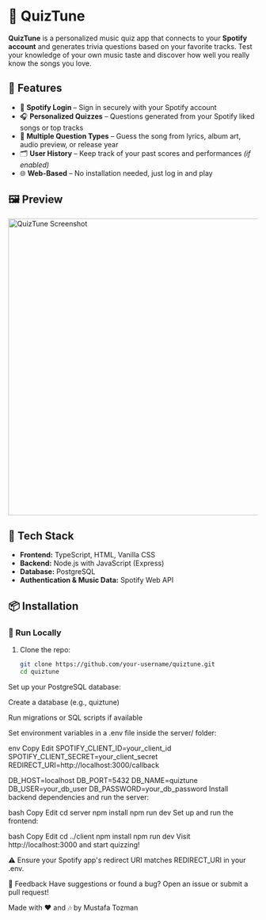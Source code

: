 # 🎵 QuizTune

**QuizTune** is a personalized music quiz app that connects to your **Spotify account** and generates trivia questions based on your favorite tracks. Test your knowledge of your own music taste and discover how well you really know the songs you love.

## 🚀 Features

- 🔐 **Spotify Login** – Sign in securely with your Spotify account  
- 🎧 **Personalized Quizzes** – Questions generated from your Spotify liked songs or top tracks  
- 🧠 **Multiple Question Types** – Guess the song from lyrics, album art, audio preview, or release year  
- 🗂️ **User History** – Keep track of your past scores and performances *(if enabled)*  
- 🌐 **Web-Based** – No installation needed, just log in and play

## 🖼️ Preview

<img src="https://imgur.com/a/2K0BDOC.jpeg" alt="QuizTune Screenshot" width="600"/>

## 🔧 Tech Stack

- **Frontend:** TypeScript, HTML, Vanilla CSS  
- **Backend:** Node.js with JavaScript (Express)  
- **Database:** PostgreSQL  
- **Authentication & Music Data:** Spotify Web API

## 📦 Installation

### 🔹 Run Locally

1. Clone the repo:
   ```bash
   git clone https://github.com/your-username/quiztune.git
   cd quiztune
Set up your PostgreSQL database:

Create a database (e.g., quiztune)

Run migrations or SQL scripts if available

Set environment variables in a .env file inside the server/ folder:

env
Copy
Edit
SPOTIFY_CLIENT_ID=your_client_id
SPOTIFY_CLIENT_SECRET=your_client_secret
REDIRECT_URI=http://localhost:3000/callback

DB_HOST=localhost
DB_PORT=5432
DB_NAME=quiztune
DB_USER=your_db_user
DB_PASSWORD=your_db_password
Install backend dependencies and run the server:

bash
Copy
Edit
cd server
npm install
npm run dev
Set up and run the frontend:

bash
Copy
Edit
cd ../client
npm install
npm run dev
Visit http://localhost:3000 and start quizzing!

⚠️ Ensure your Spotify app's redirect URI matches REDIRECT_URI in your .env.


💬 Feedback
Have suggestions or found a bug? Open an issue or submit a pull request!

Made with ❤️ and 🎶 by Mustafa Tozman
